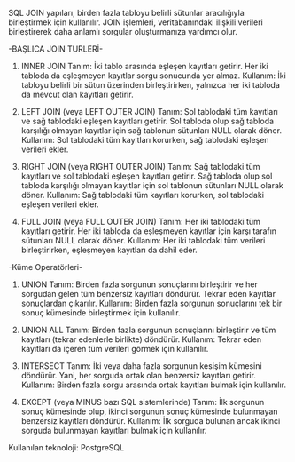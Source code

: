 SQL JOIN yapıları, birden fazla tabloyu belirli sütunlar aracılığıyla birleştirmek için kullanılır.
JOIN işlemleri, veritabanındaki ilişkili verileri birleştirerek daha anlamlı sorgular oluşturmanıza yardımcı olur. 

-BAŞLICA JOIN TURLERİ-

1. INNER JOIN
Tanım: İki tablo arasında eşleşen kayıtları getirir. Her iki tabloda da eşleşmeyen kayıtlar sorgu sonucunda yer almaz.
Kullanım: İki tabloyu belirli bir sütun üzerinden birleştirirken, yalnızca her iki tabloda da mevcut olan kayıtları getirir.

2. LEFT JOIN (veya LEFT OUTER JOIN)
Tanım: Sol tablodaki tüm kayıtları ve sağ tablodaki eşleşen kayıtları getirir. Sol tabloda olup sağ tabloda karşılığı olmayan kayıtlar için sağ tablonun sütunları NULL olarak döner.
Kullanım: Sol tablodaki tüm kayıtları korurken, sağ tablodaki eşleşen verileri ekler.

3. RIGHT JOIN (veya RIGHT OUTER JOIN)
Tanım: Sağ tablodaki tüm kayıtları ve sol tablodaki eşleşen kayıtları getirir. Sağ tabloda olup sol tabloda karşılığı olmayan kayıtlar için sol tablonun sütunları NULL olarak döner.
Kullanım: Sağ tablodaki tüm kayıtları korurken, sol tablodaki eşleşen verileri ekler.

4. FULL JOIN (veya FULL OUTER JOIN)
Tanım: Her iki tablodaki tüm kayıtları getirir. Her iki tabloda da eşleşmeyen kayıtlar için karşı tarafın sütunları NULL olarak döner.
Kullanım: Her iki tablodaki tüm verileri birleştirirken, eşleşmeyen kayıtları da dahil eder.

-Küme Operatörleri-

1. UNION
Tanım: Birden fazla sorgunun sonuçlarını birleştirir ve her sorgudan gelen tüm benzersiz kayıtları döndürür. Tekrar eden kayıtlar sonuçlardan çıkarılır.
Kullanım: Birden fazla sorgunun sonuçlarını tek bir sonuç kümesinde birleştirmek için kullanılır.

2. UNION ALL
Tanım: Birden fazla sorgunun sonuçlarını birleştirir ve tüm kayıtları (tekrar edenlerle birlikte) döndürür.
Kullanım: Tekrar eden kayıtları da içeren tüm verileri görmek için kullanılır.

3. INTERSECT
Tanım: İki veya daha fazla sorgunun kesişim kümesini döndürür. Yani, her sorguda ortak olan benzersiz kayıtları getirir.
Kullanım: Birden fazla sorgu arasında ortak kayıtları bulmak için kullanılır.

4. EXCEPT (veya MINUS bazı SQL sistemlerinde)
Tanım: İlk sorgunun sonuç kümesinde olup, ikinci sorgunun sonuç kümesinde bulunmayan benzersiz kayıtları döndürür.
Kullanım: İlk sorguda bulunan ancak ikinci sorguda bulunmayan kayıtları bulmak için kullanılır.

Kullanılan teknoloji: PostgreSQL

